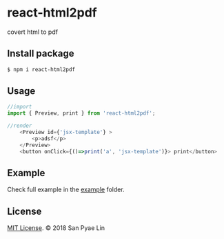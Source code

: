 # react-html2pdf
covert html to pdf

## Install package
```bash
$ npm i react-html2pdf
```

## Usage
```js
//import
import { Preview, print } from 'react-html2pdf';

//render
    <Preview id={'jsx-template'} >
        <p>adsf</p>
    </Preview>
    <button onClick={()=>print('a', 'jsx-template')}> print</button>
```
## Example

Check full example in the [example](https://github.com/sanpyaelin/react-html2pdf/tree/master/example/index.js) folder.


## License

[MIT License](http://opensource.org/licenses/mit-license.html). © 2018 San Pyae Lin